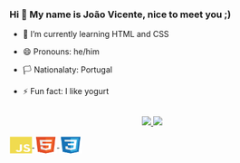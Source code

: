 ### Hi 👋 My name is João Vicente, nice to meet you ;)

- 🌱 I’m currently learning HTML and CSS
- 😄 Pronouns: he/him
- 🏳️ Nationalaty: Portugal
- ⚡ Fun fact: I like yogurt

  ##

<div align="center">
  <a href="https://github.com/misteriogurtes">
  <img height="180em" src="https://github-readme-stats.vercel.app/api?username=misteriogurtes&show_icons=true&theme=dracula&include_all_commits=true&count_private=true"/>
  <img height="180em" src="https://github-readme-stats.vercel.app/api/top-langs/?username=misteriogurtes&layout=compact&langs_count=7&theme=dracula"/>
</div>
  <div style="display: inline_block"><br>
  <img align="center" alt="Rafa-Js" height="30" width="40" src="https://raw.githubusercontent.com/devicons/devicon/master/icons/javascript/javascript-plain.svg">
  <img align="center" alt="Rafa-HTML" height="30" width="40" src="https://raw.githubusercontent.com/devicons/devicon/master/icons/html5/html5-original.svg">
  <img align="center" alt="Rafa-CSS" height="30" width="40" src="https://raw.githubusercontent.com/devicons/devicon/master/icons/css3/css3-original.svg">
